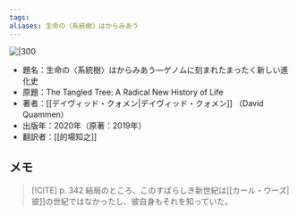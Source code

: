 ```yaml
---
tags: 
aliases: 生命の〈系統樹〉はからみあう
---
```


![|300](https://www.hanmoto.com/bd/img/9784861827969_600.jpg)

 - 題名：生命の〈系統樹〉はからみあう—ゲノムに刻まれたまったく新しい進化史
 - 原題：The Tangled Tree: A Radical New History of Life
 - 著者：[[デイヴィッド・クォメン|デイヴィッド・クォメン]] （David Quammen）
 - 出版年：2020年（原著：2019年）
 - 翻訳者：[[的場知之]]

## メモ

> [!CITE] p. 342
> 結局のところ、このすばらしき新世紀は[[カール・ウーズ|彼]]の世紀ではなかったし、彼自身もそれを知っていた。
